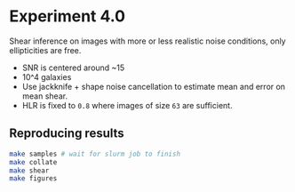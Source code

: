 # Experiment 4.0

Shear inference on images with more or less realistic noise conditions, only ellipticities are free.

- SNR is centered around ~15
- 10^4 galaxies
- Use jackknife + shape noise cancellation to estimate mean and error on mean shear.
- HLR is fixed to `0.8` where images of size `63` are sufficient.

## Reproducing results

```bash 
make samples # wait for slurm job to finish
make collate 
make shear 
make figures
```

